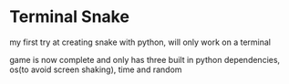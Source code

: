 # Terminal Snake

my first try at creating snake with python,  will only work on a terminal

game is now complete and only has three built in python dependencies, os(to avoid screen shaking), time and random
